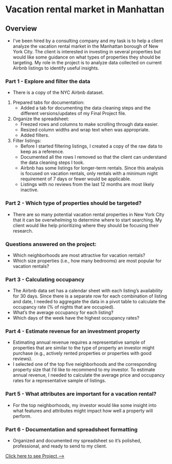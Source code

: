 # Vacation rental market in Manhattan

## Overview
* I’ve been hired by a consulting company and my task is to help a client analyze the vacation rental market in the Manhattan borough of New York City. The client is interested in investing in several properties but would like some guidance on what types of properties they should be targeting. My role in the project is to analyze data collected on current Airbnb listings to identify useful insights.

### Part 1 - Explore and filter the data
* There is a copy of the NYC Airbnb dataset.

1. Prepared tabs for documentation:
   - Added a tab for documenting the data cleaning steps and the different versions/updates of my Final Project file.
2. Organize the spreadsheet:
   - Freezed rows and columns to make scrolling through data easier.
   - Resized column widths and wrap text when was appropriate.
   - Added filters.
3. Filter listings:
   - Before I started filtering listings, I created a copy of the raw data to keep as a reference.
   - Documented all the rows I removed so that the client can understand the data cleaning steps I took.
   - Airbnb has some listings for longer-term rentals. Since this analysis is focused on vacation rentals, only rentals with a minimum night requirement of 7 days or fewer would be applicable.
   - Listings with no reviews from the last 12 months are most likely inactive.

### Part 2 - Which type of properties should be targeted?
* There are so many potential vacation rental properties in New York City that it can be overwhelming to determine where to start searching. My client would like help prioritizing where they should be focusing their research.

### Questions answered on the project:

* Which neighborhoods are most attractive for vacation rentals?
* Which size properties (i.e., how many bedrooms) are most popular for vacation rentals?

### Part 3 - Calculating occupancy
* The Airbnb data set has a calendar sheet with each listing’s availability for 30 days. Since there is a separate row for each combination of listing and date, I needed to aggregate the data in a pivot table to calculate the occupancy rate (% of nights that are occupied).
* What’s the average occupancy for each listing?
* Which days of the week have the highest occupancy rates?

### Part 4 - Estimate revenue for an investment property
* Estimating annual revenue requires a representative sample of properties that are similar to the type of property an investor might purchase (e.g., actively rented properties or properties with good reviews).
* I selected one of the top five neighborhoods and the corresponding property size that I’d like to recommend to my investor. To estimate annual revenue, I needed to calculate the average price and occupancy rates for a representative sample of listings.

### Part 5 - What attributes are important for a vacation rental?
* For the top neighborhoods, my investor would like some insight into what features and attributes might impact how well a property will perform.  

### Part 6 - Documentation and spreadsheet formatting
* Organized and documented my spreadsheet so it’s polished, professional, and ready to send to my client.

[Click here to see Project --> ](https://docs.google.com/spreadsheets/d/1Cd_hSFrzCuOJWabTPHm8Ym-vPO-EcpGO/edit?usp=drive_link&ouid=114984213543656536178&rtpof=true&sd=true)

